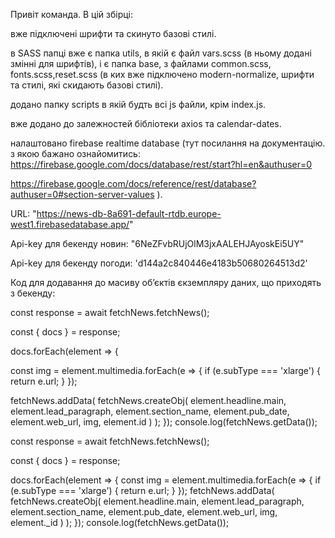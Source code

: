 Привіт команда. В цій збірці:

вже підключені шрифти та скинуто базові стилі.

в SASS папці вже є папка utils, в якій є файл vars.scss (в ньому додані змінні
для шрифтів), і є папка base, з файлами common.scss, fonts.scss,reset.scss (в
ких вже підключено modern-normalize, шрифти та стилі, які скидають базові
стилі).

додано папку scripts в якій будть всі js файли, крім index.js.

вже додано до залежностей бібліотеки axios та calendar-dates.

налаштовано firebase realtime database (тут посилання на документацію. з якою
бажано ознайомитись:
https://firebase.google.com/docs/database/rest/start?hl=en&authuser=0

https://firebase.google.com/docs/reference/rest/database?authuser=0#section-server-values
).

URL: "https://news-db-8a691-default-rtdb.europe-west1.firebasedatabase.app/"

Api-key для бекенду новин: "6NeZFvbRUjOlM3jxAALEHJAyoskEi5UY"

Api-key для бекенду погоди: 'd144a2c840446e4183b50680264513d2'

Код для додавання до масиву обʼєктів єкземпляру даних, що приходять з бекенду:

const response = await fetchNews.fetchNews();

const { docs } = response;

docs.forEach(element => {

const img = element.multimedia.forEach(e => { if (e.subType === 'xlarge') {
return e.url; } });

fetchNews.addData( fetchNews.createObj( element.headline.main,
element.lead_paragraph, element.section_name, element.pub_date, element.web_url,
img, element.id ) ); }); console.log(fetchNews.getData());

const response = await fetchNews.fetchNews();

const { docs } = response;

docs.forEach(element => { const img = element.multimedia.forEach(e => { if
(e.subType === 'xlarge') { return e.url; } }); fetchNews.addData(
fetchNews.createObj( element.headline.main, element.lead_paragraph,
element.section_name, element.pub_date, element.web_url, img, element.\_id ) );
}); console.log(fetchNews.getData());
